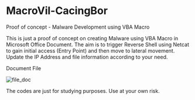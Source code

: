 # MacroVil-CacingBor
Proof of concept - Malware Development using VBA Macro

This is just a proof of concept on creating Malware using VBA Macro in Microsoft Office Document.
The aim is to trigger Reverse Shell using Netcat to gain initial access (Entry Point) and then move to lateral movement.
Update the IP Address and file information according to your need.

Document File

![file_doc](https://github.com/agusramadona/MacroVil-CacingBor/assets/117347883/d75025aa-8072-4891-9ea3-6da4336a1729)

The codes are just for studying purposes.
Use at your own risk.

